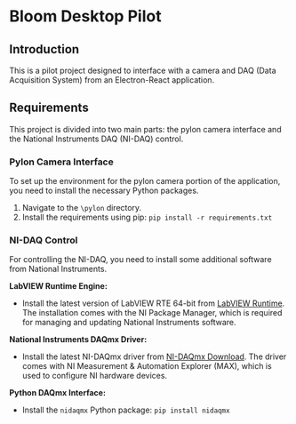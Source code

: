 # Bloom Desktop Pilot

## Introduction
This is a pilot project designed to interface with a camera and DAQ (Data Acquisition System) from an Electron-React application.

## Requirements
This project is divided into two main parts: the pylon camera interface and the National Instruments DAQ (NI-DAQ) control.

### Pylon Camera Interface
To set up the environment for the pylon camera portion of the application, you need to install the necessary Python packages.

1. Navigate to the `\pylon` directory.
2. Install the requirements using pip:
   `pip install -r requirements.txt`

### NI-DAQ Control
For controlling the NI-DAQ, you need to install some additional software from National Instruments.

**LabVIEW Runtime Engine:**
- Install the latest version of LabVIEW RTE 64-bit from [LabVIEW Runtime](https://www.ni.com/en-us/support/downloads/software-products/download.labview-runtime.html#484336). The installation comes with the NI Package Manager, which is required for managing and updating National Instruments software.

**National Instruments DAQmx Driver:**
- Install the latest NI-DAQmx driver from [NI-DAQmx Download](https://www.ni.com/en/support/downloads/drivers/download.ni-daq-mx.html#494676). The driver comes with NI Measurement & Automation Explorer (MAX), which is used to configure NI hardware devices.

**Python DAQmx Interface:**
- Install the `nidaqmx` Python package:
`pip install nidaqmx`

